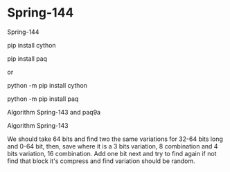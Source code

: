 # Spring-144
Spring-144


pip install cython 

pip install paq

or

python -m pip install cython

python -m pip install paq

Algorithm Spring-143 and paq9a

Algorithm Spring-143

We should take 64 bits and find two the same variations for 32-64 bits long and 0-64 bit, then, save where it is a 3 bits variation, 8 combination and 4 bits variation, 16 combination. Add one bit next and try to find again if not find that block it's compress and find variation should be random.
